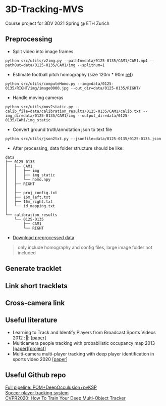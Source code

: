 # 3D-Tracking-MVS
Course project for 3DV 2021 Spring @ ETH Zurich

## Preprocessing
- Split video into image frames
```
python src/utils/v2img.py --pathIn=data/0125-0135/CAM1/CAM1.mp4 --pathOut=data/0125-0135/CAM1/img --splitnum=1
```
- Estimate football pitch homography (size 120m * 90m [ref](https://www.quora.com/What-are-the-official-dimensions-of-a-soccer-field-in-the-FIFA-World-Cup))
```
python src/utils/computeHomo.py --img=data/0125-0135/RIGHT/img/image0000.jpg --out_dir=data/0125-0135/RIGHT/
```
- Handle moving cameras
```
python src/utils/mov2static.py --calib_file=data/calibration_results/0125-0135/CAM1/calib.txt --img_dir=data/0125-0135/CAM1/img --output_dir=data/0125-0135/CAM1/img_static
```
- Convert ground truth/annotation json to text file
```
python src/utils/json2txt.py --jsonfile=data/0125-0135/0125-0135.json
```
- After processing, data folder structure should be like:
```
data
├── 0125-0135
│   ├── CAM1
│   │   ├── img
│   │   ├── img_static
│   │   └── homo.npy
│   ├── RIGHT
│   │   
│   ├── proj_config.txt
│   ├── 16m_left.txt
│   ├── 16m_right.txt
│   └── id_mapping.txt
│       
└── calibration_results
    └── 0125-0135
        ├── CAM1
        └── RIGHT
```
- [Download preprocessed data](https://polybox.ethz.ch/index.php/s/CvcT5pxOY90bpIF)
> only include homography and config files, large image folder not included


## Generate tracklet

## Link short tracklets

## Cross-camera link


## Useful literature

- Learning to Track and Identify Players from Broadcast Sports Videos 2012 ::rainbow:: [[paper](https://www.cs.ubc.ca/~murphyk/Papers/weilwun-pami12.pdf)]
- Multicamera people tracking with probabilistic occupancy map 2013 [[paper](https://infoscience.epfl.ch/record/145991)][[project](https://www.epfl.ch/labs/cvlab/research/research-surv/research-body-surv-index-php/)]
- Multi-camera multi-player tracking with deep player identification in sports video 2020 [[paper](https://www.sciencedirect.com/science/article/abs/pii/S0031320320300650)]

## Useful Github repo
[Full pipeline: POM+DeepOcculusion+pyKSP](https://www.epfl.ch/labs/cvlab/research/research-surv/research-body-surv-index-php/) <br/>
[Soccer player tracking system](https://github.com/AndresGalaviz/Football-Player-Tracking) <br/>
[CVPR2020: How To Train Your Deep Multi-Object Tracker](https://github.com/yihongXU/deepMOT)
